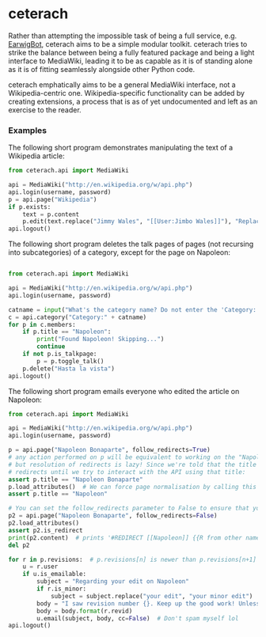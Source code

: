 # ceterach

Rather than attempting the impossible task of being a full service, e.g. [EarwigBot](http://github.com/earwig/earwigbot/), ceterach aims to be a simple modular toolkit. ceterach tries to strike the balance between being a fully featured package and being a light interface to MediaWiki, leading it to be as capable as it is of standing alone as it is of fitting seamlessly alongside other Python code.

ceterach emphatically aims to be a general MediaWiki interface, not a Wikipedia-centric one. Wikipedia-specific functionality can be added by creating extensions, a process that is as of yet undocumented and left as an exercise to the reader.

### Examples

The following short program demonstrates manipulating the text of a Wikipedia article:

```python
from ceterach.api import MediaWiki

api = MediaWiki("http://en.wikipedia.org/w/api.php")
api.login(username, password)
p = api.page("Wikipedia")
if p.exists:
    text = p.content
    p.edit(text.replace("Jimmy Wales", "[[User:Jimbo Wales]]"), "Replaced Jimmy with his username", minor=True)
api.logout()
```

The following short program deletes the talk pages of pages (not recursing into subcategories) of a category, except for the page on Napoleon:

```python

from ceterach.api import MediaWiki

api = MediaWiki("http://en.wikipedia.org/w/api.php")
api.login(username, password)

catname = input("What's the category name? Do not enter the 'Category:' prefix: ")
c = api.category("Category:" + catname)
for p in c.members:
    if p.title == "Napoleon":
        print("Found Napoleon! Skipping...")
        continue
    if not p.is_talkpage:
        p = p.toggle_talk() 
    p.delete("Hasta la vista")
api.logout()
```

The following short program emails everyone who edited the article on Napoleon:

```python
from ceterach.api import MediaWiki

api = MediaWiki("http://en.wikipedia.org/w/api.php")
api.login(username, password)

p = api.page("Napoleon Bonaparte", follow_redirects=True)
# any action performed on p will be equivalent to working on the "Napoleon" page
# but resolution of redirects is lazy! Since we're told that the title is "Napoleon Bonaparte", we won't try to resolve
# redirects until we try to interact with the API using that title:
assert p.title == "Napoleon Bonaparte"
p.load_attributes()  # We can force page normalisation by calling this method
assert p.title == "Napoleon"

# You can set the follow_redirects parameter to False to ensure that you don't follow redirects:
p2 = api.page("Napoleon Bonaparte", follow_redirects=False)
p2.load_attributes()
assert p2.is_redirect
print(p2.content)  # prints '#REDIRECT [[Napoleon]] {{R from other name}}'
del p2

for r in p.revisions:  # p.revisions[n] is newer than p.revisions[n+1]
    u = r.user
    if u.is_emailable:
        subject = "Regarding your edit on Napoleon"
        if r.is_minor:
            subject = subject.replace("your edit", "your minor edit")
        body = "I saw revision number {}. Keep up the good work! Unless it was vandalism."
        body = body.format(r.revid)
        u.email(subject, body, cc=False)  # Don't spam myself lol
api.logout()
```
